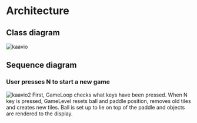 # Architecture

## Class diagram

![kaavio](https://user-images.githubusercontent.com/76871257/143781059-ea33a3d6-a537-41fa-ab24-dd74d334eb84.jpg)

## Sequence diagram
### User presses N to start a new game
![kaavio2](https://user-images.githubusercontent.com/76871257/145069517-b10af718-548a-443f-b019-c36abe461fd2.PNG)
First, GameLoop checks what keys have been pressed. When N key is pressed, GameLevel resets ball and paddle position, removes old tiles and creates new tiles. Ball is set up to lie on top of the paddle and objects are rendered to the display.
